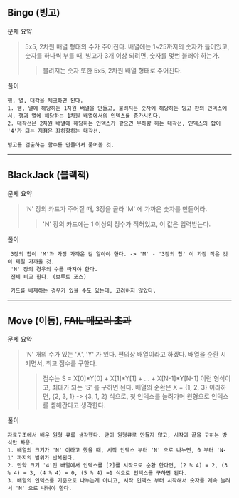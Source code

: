 ## Bingo (빙고)

문제 요약
> 5x5, 2차원 배열 형태의 수가 주어진다. 배열에는 1~25까지의 숫자가 들어있고, 숫자를 하나씩 부를 때, 빙고가 3개 이상 되려면, 숫자를 몇번 불러야 하는가.
>> 불려지는 숫자 또한 5x5, 2차원 배열 형태로 주어진다.
 
풀이
~~~
행, 열, 대각을 체크하면 된다.
1. 행, 열에 해당하는 1차원 배열을 만들고, 불려지는 숫자에 해당하는 빙고 판의 인덱스에서, 행과 열에 해당하는 1차원 배열에서의 인덱스를 증가시킨다.
2. 대각선은 2차원 배열에 해당하는 인덱스가 같으면 우하향 하는 대각선, 인덱스의 합이 '4'가 되는 지점은 좌하향하는 대각선.

빙고를 검출하는 함수를 만들어서 풀어볼 것.
~~~

---

## BlackJack (블랙잭)

문제 요약
> 'N' 장의 카드가 주어질 때, 3장을 골라 'M' 에 가까운 숫자를 만들어라.
>> 'N' 장의 카드에는 1 이상의 정수가 적혀있고, 이 값은 입력받는다.

풀이
~~~
 3장의 합이 'M'과 가장 가까운 걸 알아야 한다. -> 'M' - '3장의 합' 이 가장 작은 것이 제일 가까울 것.
 'N' 장의 경우의 수를 따져야 한다.
 전체 비교 한다. (브루트 포스)
 
 카드를 배제하는 경우가 있을 수도 있는데, 고려하지 않았다.
~~~

---

## Move (이동), ~~FAIL 메모리 초과~~

문제 요약
> 'N' 개의 수가 있는 'X', 'Y' 가 있다. 편의상 배열이라고 하겠다. 배열을 순환 시키면서, 최고 점수를 구한다.
>> 점수는 S = X[0]*Y[0] + X[1]*Y[1] + ... + X[N-1]*Y[N-1] 이런 형식이고, 최대가 되는 'S' 를 구하면 된다.
>> 배열의 순환은 X = {1, 2, 3} 이라하면, {2, 3, 1} -> {3, 1, 2} 식으로, 첫 인덱스를 늘려가며 원형으로 인덱스를 셈해간다고 생각한다.


풀이
~~~
자료구조에서 배운 원형 큐를 생각했다. 굳이 원형큐로 만들지 않고, 시작과 끝을 구하는 방식만 차용.
1. 배열의 크기가 'N' 이라고 했을 때, 시작 인덱스 부터 'N' 으로 나누면, 0 부터 'N-1' 까지의 범위가 반복된다.
2. 만약 크기 '4'인 배열에서 인덱스를 [2]를 시작으로 순환 한다면, (2 % 4) = 2, (3 % 4) = 3, (4 % 4) = 0, (5 % 4) =1 식으로 인덱스를 구하면 된다.
3. 배열의 인덱스를 기준으로 나누는게 아니고, 시작 인덱스 부터 시작해서 숫자를 계속 늘려서 'N' 으로 나눠야 한다.
~~~